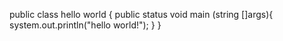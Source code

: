 public class hello world {
public status void main (string []args){
system.out.println("hello world!");
}
}
